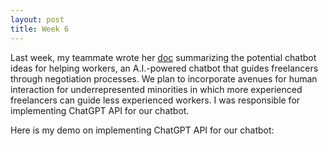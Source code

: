 ```yaml
---
layout: post
title: Week 6
---
```


Last week, my teammate wrote her [doc](https://docs.google.com/document/d/1pteHPsg_YL42H5Hb7IZ8wMlqzTPOMfwND2MIv-IsFeg/edit) summarizing the potential chatbot ideas for helping workers, an A.I.-powered chatbot that guides freelancers through negotiation processes. We plan to incorporate avenues for human interaction for underrepresented minorities in which more experienced freelancers can guide less experienced workers. I was responsible for implementing ChatGPT API for our chatbot.

Here is my demo on implementing ChatGPT API for our chatbot:

